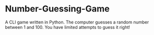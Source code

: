 # Number-Guessing-Game
A CLI game written in Python. The computer guesses a random number between 1 and 100. You have limited attempts to guess it right!
